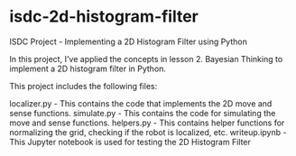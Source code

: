 # isdc-2d-histogram-filter
ISDC Project - Implementing a 2D Histogram Filter using Python

In this project, I've applied the concepts in lesson 2. Bayesian Thinking to implement a 2D histogram filter in Python.

This project includes the following files:

localizer.py - This contains the code that implements the 2D move and sense functions.
simulate.py - This contains the code for simulating the move and sense functions. 
helpers.py - This contains helper functions for normalizing the grid, checking if the robot is localized, etc.
writeup.ipynb - This Jupyter notebook is used for testing the 2D Histogram Filter
